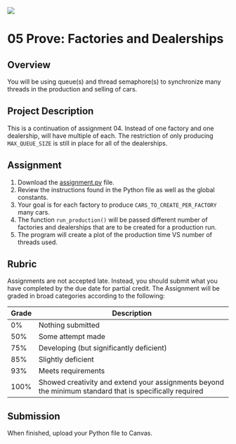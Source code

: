 ![](../site/banner.png)

# 05 Prove: Factories and Dealerships

## Overview

You will be using queue(s) and thread semaphore(s) to synchronize many threads in the production and selling of cars.

## Project Description

This is a continuation of assignment 04.  Instead of one factory and one dealership, will have multiple of each.  The restriction of only producing `MAX_QUEUE_SIZE` is still in place for all of the dealerships.

## Assignment

1. Download the [assignment.py](assignment/assignment.py) file.
2. Review the instructions found in the Python file as well as the global constants.
3. Your goal is for each factory to produce `CARS_TO_CREATE_PER_FACTORY` many cars.
4. The function `run_production()` will be passed different number of factories and dealerships that are to be created for a production run.
5. The program will create a plot of the production time VS number of threads used.

## Rubric

Assignments are not accepted late. Instead, you should submit what you have completed by the due date for partial credit.
The Assignment will be graded in broad categories according to the following:

| Grade | Description |
|-------|-------------|
| 0% | Nothing submitted |
| 50% | Some attempt made |
| 75% | Developing (but significantly deficient) |
| 85% | Slightly deficient |
| 93% | Meets requirements |
| 100% | Showed creativity and extend your assignments beyond the minimum standard that is specifically required |

## Submission

When finished, upload your Python file to Canvas.